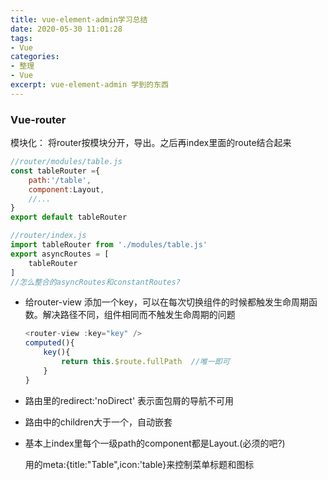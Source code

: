 ```yaml
---
title: vue-element-admin学习总结
date: 2020-05-30 11:01:28
tags:
- Vue
categories:
- 整理
- Vue
excerpt: vue-element-admin 学到的东西
---
```


### Vue-router

模块化： 将router按模块分开，导出。之后再index里面的route结合起来

```js
//router/modules/table.js
const tableRouter ={
    path:'/table',
    component:Layout,
    //...
}
export default tableRouter

//router/index.js
import tableRouter from './modules/table.js'
export asyncRoutes = [
    tableRouter
]
//怎么整合的asyncRoutes和constantRoutes?
```

* 给router-view 添加一个key，可以在每次切换组件的时候都触发生命周期函数。解决路径不同，组件相同而不触发生命周期的问题

  ```js
  <router-view :key="key" />
  computed(){
      key(){
          return this.$route.fullPath  //唯一即可
      }
  }
  ```

* 路由里的redirect:'noDirect'  表示面包屑的导航不可用

* 路由中的children大于一个，自动嵌套

* 基本上index里每个一级path的component都是Layout.(必须的吧?)

  用的meta:{title:"Table",icon:'table}来控制菜单标题和图标